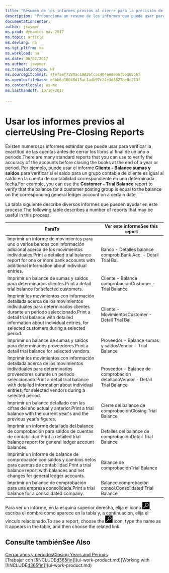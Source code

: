 ```yaml
---
title: "Resumen de los informes previos al cierre para la precisión de las cuentas"
description: "Proporciona un resume de los informes que puede usar para verificar la exactitud de las cuentas antes de cerrar los libros al final de un año o periodo."
documentationcenter: 
author: jswymer
ms.prod: dynamics-nav-2017
ms.topic: article
ms.devlang: na
ms.tgt_pltfrm: na
ms.workload: na
ms.date: 06/02/2017
ms.author: jswymer
ms.translationtype: HT
ms.sourcegitcommit: 4fefaef7380ac10836fcac404eea006f55d8556f
ms.openlocfilehash: e6bb6a16046d15ac3adb97c24e3d8827be0c213f
ms.contentlocale: es-mx
ms.lasthandoff: 10/16/2017

---
```

# <a name="using-pre-closing-reports"></a><span data-ttu-id="085bd-103">Usar los informes previos al cierre</span><span class="sxs-lookup"><span data-stu-id="085bd-103">Using Pre-Closing Reports</span></span>
<span data-ttu-id="085bd-104">Existen numerosos informes estándar que puede usar para verificar la exactitud de las cuentas antes de cerrar los libros al final de un año o periodo.</span><span class="sxs-lookup"><span data-stu-id="085bd-104">There are many standard reports that you can use to verify the accuracy of the accounts before closing the books at the end of a year or period.</span></span> <span data-ttu-id="085bd-105">Por ejemplo, puede usar el informe **Cliente - Balance sumas y saldos** para verificar si el saldo para un grupo contable de cliente es igual al saldo en la cuenta de contabilidad correspondiente en una determinada fecha.</span><span class="sxs-lookup"><span data-stu-id="085bd-105">For example, you can use the **Customer - Trial Balance** report to verify that the balance for a customer posting group is equal to the balance on the corresponding general ledger account on a certain date.</span></span>

<span data-ttu-id="085bd-106">La tabla siguiente describe diversos informes que pueden ayudar en este proceso.</span><span class="sxs-lookup"><span data-stu-id="085bd-106">The following table describes a number of reports that may be useful in this process.</span></span>

| <span data-ttu-id="085bd-107">Para</span><span class="sxs-lookup"><span data-stu-id="085bd-107">To</span></span> | <span data-ttu-id="085bd-108">Ver este informe</span><span class="sxs-lookup"><span data-stu-id="085bd-108">See this report</span></span> |
| --- | --- |
| <span data-ttu-id="085bd-109">Imprimir un informe de movimientos para uno o varios bancos con información adicional acerca de los movimientos individuales.</span><span class="sxs-lookup"><span data-stu-id="085bd-109">Print a detailed trial balance report for one or more bank accounts with additional information about individual entries.</span></span> |<span data-ttu-id="085bd-110">Banco - Detalles balance comprob.</span><span class="sxs-lookup"><span data-stu-id="085bd-110">Bank Acc. - Detail Trial Bal.</span></span> |
| <span data-ttu-id="085bd-111">Imprimir un balance de sumas y saldos para determinados clientes.</span><span class="sxs-lookup"><span data-stu-id="085bd-111">Print a detail trial balance for selected customers.</span></span> |<span data-ttu-id="085bd-112">Cliente - Balance comprobación</span><span class="sxs-lookup"><span data-stu-id="085bd-112">Customer - Trial Balance</span></span> |
| <span data-ttu-id="085bd-113">Imprimir los movimientos con información detallada acerca de los movimientos individuales para determinados clientes durante un periodo seleccionado.</span><span class="sxs-lookup"><span data-stu-id="085bd-113">Print a detail trial balance with detailed information about individual entries, for selected customers during a selected period.</span></span> |<span data-ttu-id="085bd-114">Cliente - Movimientos</span><span class="sxs-lookup"><span data-stu-id="085bd-114">Customer - Detail Trial Bal.</span></span> |
| <span data-ttu-id="085bd-115">Imprimir un balance de sumas y saldos para determinados proveedores.</span><span class="sxs-lookup"><span data-stu-id="085bd-115">Print a detail trial balance for selected vendors.</span></span> |<span data-ttu-id="085bd-116">Proveedor - Balance sumas y saldos</span><span class="sxs-lookup"><span data-stu-id="085bd-116">Vendor - Trial Balance</span></span> |
| <span data-ttu-id="085bd-117">Imprimir los movimientos con información detallada acerca de los movimientos individuales para determinados proveedores durante un periodo seleccionado.</span><span class="sxs-lookup"><span data-stu-id="085bd-117">Print a detail trial balance with detailed information about individual entries, for selected vendors during a selected period.</span></span> |<span data-ttu-id="085bd-118">Proveedor - Balance de comprobación detallado</span><span class="sxs-lookup"><span data-stu-id="085bd-118">Vendor - Detail Trial Balance</span></span> |
| <span data-ttu-id="085bd-119">Imprimir un balance detallado con las cifras del año actual y anterior.</span><span class="sxs-lookup"><span data-stu-id="085bd-119">Print a trial balance with the current year's and the previous year's figures.</span></span> |<span data-ttu-id="085bd-120">Cierre del balance de comprobación</span><span class="sxs-lookup"><span data-stu-id="085bd-120">Closing Trial Balance</span></span> |
| <span data-ttu-id="085bd-121">Imprimir un informe detallado del balance de comprobación para saldos de cuentas de contabilidad.</span><span class="sxs-lookup"><span data-stu-id="085bd-121">Print a detailed trial balance report for general ledger account balances.</span></span> |<span data-ttu-id="085bd-122">Detalles del balance de comprobación</span><span class="sxs-lookup"><span data-stu-id="085bd-122">Detail Trial Balance</span></span> |
| <span data-ttu-id="085bd-123">Imprimir un informe de balance de comprobación con saldos y cambios netos para cuentas de contabilidad.</span><span class="sxs-lookup"><span data-stu-id="085bd-123">Print a trial balance report with balances and net changes for general ledger accounts.</span></span> |<span data-ttu-id="085bd-124">Balance de comprobación</span><span class="sxs-lookup"><span data-stu-id="085bd-124">Trial Balance</span></span> |
| <span data-ttu-id="085bd-125">Imprimir un balance de comprobación para una empresa consolidada.</span><span class="sxs-lookup"><span data-stu-id="085bd-125">Print a trial balance for a consolidated company.</span></span> |<span data-ttu-id="085bd-126">Balance comprobación consol.</span><span class="sxs-lookup"><span data-stu-id="085bd-126">Consolidated Trial Balance</span></span> |

<span data-ttu-id="085bd-127">Para ver un informe, en la esquina superior derecha, elija el icono ![Buscar página o informe](media/ui-search/search_small.png "icono Buscar página o informe"), escriba el nombre como aparece en la tabla y, a continuación, elija el vínculo relacionado.</span><span class="sxs-lookup"><span data-stu-id="085bd-127">To see a report, choose the ![Search for Page or Report](media/ui-search/search_small.png "Search for Page or Report icon") icon, type the name as it appears in the table, and then choose the related link.</span></span>

## <a name="see-also"></a><span data-ttu-id="085bd-128">Consulte también</span><span class="sxs-lookup"><span data-stu-id="085bd-128">See Also</span></span>
[<span data-ttu-id="085bd-129">Cerrar años y periodos</span><span class="sxs-lookup"><span data-stu-id="085bd-129">Closing Years and Periods</span></span>](year-close-years-periods.md)  
<span data-ttu-id="085bd-130">[Trabajar con [!INCLUDE[d365fin](includes/d365fin_md.md)]](ui-work-product.md)</span><span class="sxs-lookup"><span data-stu-id="085bd-130">[Working with [!INCLUDE[d365fin](includes/d365fin_md.md)]](ui-work-product.md)</span></span>



